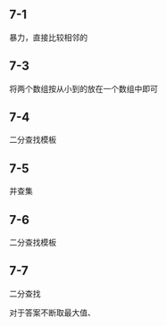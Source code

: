 ## 7-1

暴力，直接比较相邻的

## 7-3

将两个数组按从小到的放在一个数组中即可

## 7-4

二分查找模板

## 7-5

并查集

## 7-6

二分查找模板

## 7-7

二分查找

对于答案不断取最大值、